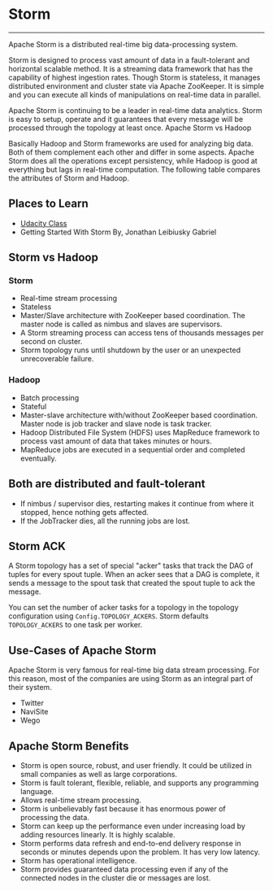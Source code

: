 # Storm
---

Apache Storm is a distributed real-time big data-processing system.

Storm is designed to process vast amount of data in a fault-tolerant and horizontal scalable method. It is a streaming data framework that has the capability of highest ingestion rates. Though Storm is stateless, it manages distributed environment and cluster state via Apache ZooKeeper. It is simple and you can execute all kinds of manipulations on real-time data in parallel.

Apache Storm is continuing to be a leader in real-time data analytics. Storm is easy to setup, operate and it guarantees that every message will be processed through the topology at least once.
Apache Storm vs Hadoop

Basically Hadoop and Storm frameworks are used for analyzing big data. Both of them complement each other and differ in some aspects. Apache Storm does all the operations except persistency, while Hadoop is good at everything but lags in real-time computation. The following table compares the attributes of Storm and Hadoop.

## Places to Learn

+ [Udacity Class](https://classroom.udacity.com/courses/ud381/lessons/2731858540/concepts/34138986130923)
+ Getting Started With Storm By, Jonathan Leibiusky Gabriel

## Storm vs Hadoop

### Storm

+ Real-time stream processing
+ Stateless
+ Master/Slave architecture with ZooKeeper based coordination. The master node is called as nimbus and slaves are supervisors.
+ A Storm streaming process can access tens of thousands messages per second on cluster.
+ Storm topology runs until shutdown by the user or an unexpected unrecoverable failure.

### Hadoop

+ Batch processing
+ Stateful
+ Master-slave architecture with/without ZooKeeper based coordination. Master node is job tracker and slave node is task tracker.
+ Hadoop Distributed File System (HDFS) uses MapReduce framework to process vast amount of data that takes minutes or hours.
+ MapReduce jobs are executed in a sequential order and completed eventually.

## Both are distributed and fault-tolerant

+ If nimbus / supervisor dies, restarting makes it continue from where it stopped, hence nothing gets affected.
+ If the JobTracker dies, all the running jobs are lost.

## Storm ACK

A Storm topology has a set of special "acker" tasks that track the DAG of tuples for every spout tuple. When an acker sees that a DAG is complete, it sends a message to the spout task that created the spout tuple to ack the message. 

You can set the number of acker tasks for a topology in the topology configuration using `Config.TOPOLOGY_ACKERS`. Storm defaults `TOPOLOGY_ACKERS` to one task per worker.

## Use-Cases of Apache Storm

Apache Storm is very famous for real-time big data stream processing. For this reason, most of the companies are using Storm as an integral part of their system.

+ Twitter 
+ NaviSite
+ Wego

## Apache Storm Benefits

+ Storm is open source, robust, and user friendly. It could be utilized in small companies as well as large corporations.
+ Storm is fault tolerant, flexible, reliable, and supports any programming language.
+ Allows real-time stream processing.
+ Storm is unbelievably fast because it has enormous power of processing the data.
+ Storm can keep up the performance even under increasing load by adding resources linearly. It is highly scalable.
+ Storm performs data refresh and end-to-end delivery response in seconds or minutes depends upon the problem. It has very low latency.
+ Storm has operational intelligence.
+ Storm provides guaranteed data processing even if any of the connected nodes in the cluster die or messages are lost.

